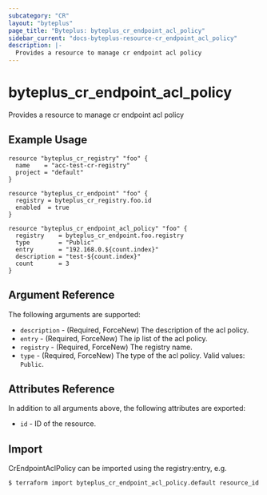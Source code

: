```yaml
---
subcategory: "CR"
layout: "byteplus"
page_title: "Byteplus: byteplus_cr_endpoint_acl_policy"
sidebar_current: "docs-byteplus-resource-cr_endpoint_acl_policy"
description: |-
  Provides a resource to manage cr endpoint acl policy
---
```

# byteplus_cr_endpoint_acl_policy
Provides a resource to manage cr endpoint acl policy
## Example Usage
```hcl
resource "byteplus_cr_registry" "foo" {
  name    = "acc-test-cr-registry"
  project = "default"
}

resource "byteplus_cr_endpoint" "foo" {
  registry = byteplus_cr_registry.foo.id
  enabled  = true
}

resource "byteplus_cr_endpoint_acl_policy" "foo" {
  registry    = byteplus_cr_endpoint.foo.registry
  type        = "Public"
  entry       = "192.168.0.${count.index}"
  description = "test-${count.index}"
  count       = 3
}
```
## Argument Reference
The following arguments are supported:
* `description` - (Required, ForceNew) The description of the acl policy.
* `entry` - (Required, ForceNew) The ip list of the acl policy.
* `registry` - (Required, ForceNew) The registry name.
* `type` - (Required, ForceNew) The type of the acl policy. Valid values: `Public`.

## Attributes Reference
In addition to all arguments above, the following attributes are exported:
* `id` - ID of the resource.



## Import
CrEndpointAclPolicy can be imported using the registry:entry, e.g.
```
$ terraform import byteplus_cr_endpoint_acl_policy.default resource_id
```

